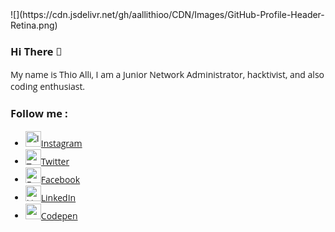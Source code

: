 <!DOCTYPE html>
<html lang="en">
<head>
<meta charset="UTF-8">
<meta name="description" content="My name is Thio Alli, I am a Junior Network Administrator, hacktivist, and also coding enthusiast.">
<meta name="keywords" content="GitHub, Profile, Junior, Network, Administrator, Hacktivist, Coding, Ethusiast, Markdown, Instagram, Facebook, Twitter, LinkedIn, Codepen">
<meta http-equiv="X-UA-Compatible" content="IE=7">
<meta http-equiv="X-UA-Compatible" content="IE=edge">
<meta name="viewport" content="width=device-width, initial-scale=1.0">

<!-- Bootstrap CSS -->
<link href="https://cdn.jsdelivr.net/npm/bootstrap@5.0.0-beta2/dist/css/bootstrap.min.css" rel="stylesheet" integrity="sha384-BmbxuPwQa2lc/FVzBcNJ7UAyJxM6wuqIj61tLrc4wSX0szH/Ev+nYRRuWlolflfl" crossorigin="anonymous">

<!-- Disable Highlight -->
<link rel="stylesheet" href="https://cdn.jsdelivr.net/gh/aallithioo/CDN/Stylesheets/DisableHighlight.css">

<!-- Disable Pointer -->
<link rel="stylesheet" href="https://cdn.jsdelivr.net/gh/aallithioo/CDN/Stylesheets/DisablePointer.css">
    
<!-- Disable Scrollbar -->
<link rel="stylesheet" href="https://cdn.jsdelivr.net/gh/aallithioo/CDN/Stylesheets/DisableScrollbar.css">

<!-- Google Font -->
<link rel="preconnect" href="https://fonts.gstatic.com">
<link href="https://fonts.googleapis.com/css2?family=Open+Sans&display=swap" rel="stylesheet">

<title>THIO ALLI - GitHub</title>
</head>

<style>
/* Font */
* {font-family: 'Open Sans', sans-serif;}
</style>

<body>
<!-- GitHub Profile Header Image -->
![](https://cdn.jsdelivr.net/gh/aallithioo/CDN/Images/GitHub-Profile-Header-Retina.png)

<!-- Introduction -->
### Hi There 👋
My name is Thio Alli, I am a Junior Network Administrator, hacktivist, and also coding enthusiast.

<!-- Social Media -->
### Follow me :
<ul class="d-flex flex-wrap justify-content-around align-items-center list-unstyled text-decoration-none">
<li class="col-2"><img src="" alt="Instagram" height="25" width="25"><a href="https://instagram.com/aallithioo/">Instagram</a></li>
<li class="col-2"><img src="" alt="Twitter" height="25" width="25"><a href="https://twitter.com/aallithioo/">Twitter</a></li>
<li class="col-2"><img src="" alt="Facebook" height="25" width="25"><a href="https://facebook.com/aallithioo/">Facebook</a></li>
<li class="col-2"><img src="" alt="LinkedIn" height="25" width="25"><a href="https://linkedIn.com/aallithioo/">LinkedIn</a></li>
<li class="col-2"><img src="" alt="codepen" height="25" width="25"><a href="https://codepen.com/aallithioo/">Codepen</a></li>
<!-- <li class="col-1"><img src="" alt="Telegram" height="25" width="25"><a href="https://telegram.com/aallithioo/">Telegram</a></li> -->
<!-- <li class="col-1"><img src="" alt="Discord" height="25" width="25"><a href="https://discord.com/aallithioo/">Discord</a></li> --></ul>

<!-- Bootstrap JS Bundle with Popper -->
<script src="https://cdn.jsdelivr.net/npm/bootstrap@5.0.0-beta2/dist/js/bootstrap.bundle.min.js" integrity="sha384-b5kHyXgcpbZJO/tY9Ul7kGkf1S0CWuKcCD38l8YkeH8z8QjE0GmW1gYU5S9FOnJ0" crossorigin="anonymous"></script>

<!-- Clear Local storage -->
<script src="https://cdn.jsdelivr.net/gh/aallithioo/CDN/Scripts/ClearLocalStorage.js"></script>
    
<!-- Disable Hotkey -->
<script src="https://cdn.jsdelivr.net/gh/aallithioo/CDN/Scripts/DisableHotkey.js"></script>
    
<!-- Disable Right Click -->
<script src="https://cdn.jsdelivr.net/gh/aallithioo/CDN/Scripts/DsiableRightClick.js"></script>
</body>
</html>

<!--
### Hi there 👋


**allithio/allithio** is a ✨ _special_ ✨ repository because its `README.md` (this file) appears on your GitHub profile.

Here are some ideas to get you started:

- 🔭 I’m currently working on ...
- 🌱 I’m currently learning ...
- 👯 I’m looking to collaborate on ...
- 🤔 I’m looking for help with ...
- 💬 Ask me about ...
- 📫 How to reach me: ...
- 😄 Pronouns: ...
- ⚡ Fun fact: ...
-->
